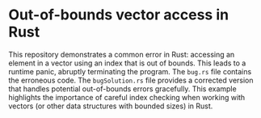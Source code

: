 # Out-of-bounds vector access in Rust
This repository demonstrates a common error in Rust: accessing an element in a vector using an index that is out of bounds.  This leads to a runtime panic, abruptly terminating the program.
The `bug.rs` file contains the erroneous code.  The `bugSolution.rs` file provides a corrected version that handles potential out-of-bounds errors gracefully.
This example highlights the importance of careful index checking when working with vectors (or other data structures with bounded sizes) in Rust.